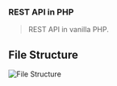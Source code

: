 ### REST API in PHP
> REST API in vanilla PHP.

## File Structure
![File Structure](https://i.imgur.com/XzU7XW5.png)
